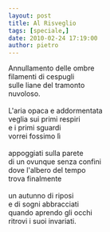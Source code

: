 ```yaml
---
layout: post
title: Al Risveglio
tags: [speciale,]
date: 2010-02-24 17:19:00
author: pietro
---
```

Annullamento delle ombre<br/>filamenti di cespugli<br/>sulle liane del tramonto<br/>nuvoloso.<br/><br/>L'aria opaca e addormentata<br/>veglia sui primi respiri<br/>e i primi sguardi<br/>vorrei fossimo lì<br/><br/>appoggiati sulla parete<br/>di un ovunque senza confini<br/>dove l'albero del tempo<br/>trova finalmente<br/><br/>un autunno di riposi<br/>e di sogni abbracciati<br/>quando aprendo gli occhi<br/>ritrovi i suoi invariati.
